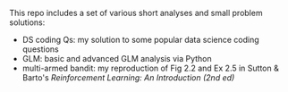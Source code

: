 This repo includes a set of various short analyses and small problem solutions:
- DS coding Qs: my solution to some popular data science coding questions
- GLM: basic and advanced GLM analysis via Python
- multi-armed bandit: my reproduction of Fig 2.2 and Ex 2.5 in Sutton & Barto's <i>Reinforcement Learning: An Introduction (2nd ed)</i>
